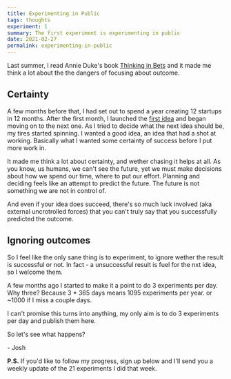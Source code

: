 ```yaml
---
title: Experimenting in Public
tags: thoughts
experiment: 1
summary: The first experiment is experimenting in public
date: 2021-02-27
permalink: experimenting-in-public
---
```


Last summer, I read Annie Duke's book [Thinking in Bets](https://www.amazon.com/Thinking-Bets-Making-Smarter-Decisions-ebook/dp/B074DG9LQF) and it made me think a lot about the the dangers of focusing about outcome.

## Certainty

A few months before that, I had set out to spend a year creating 12 startups in 12 months. After the first month, I launched the [first idea](https://producthunt.com/posts/requr) and began moving on to the next one. As I tried to decide what the next idea should be, my tires started spinning. I wanted a good idea, an idea that had a shot at working. Basically what I wanted some certainty of success before I put more work in.

It made me think a lot about certainty, and wether chasing it helps at all. As you know, us humans, we can't see the future, yet we must make decisions about how we spend our time, where to put our effort. Planning and deciding feels like an attempt to predict the future. The future is not something we are not in control of.

And even if your idea does succeed, there's so much luck involved (aka external uncrotrolled forces) that you can't truly say that you successfully predicted the outcome.

## Ignoring outcomes

So I feel like the only sane thing is to experiment, to ignore wether the result is successful or not. In fact - a unsuccessful result is fuel for the nxt idea, so I welcome them.

A few months ago I started to make it a point to do 3 experiments per day. Why three? Because 3 * 365 days means 1095 experiments per year. or ~1000 if I miss a couple days.

I can't promise this turns into anything, my only aim is to do 3 experiments per day and publish them here.

So let's see what happens?

\- Josh

**P.S.** If you'd like to follow my progress, sign up below and I'll send you a weekly update of the 21 experiments I did that week.
